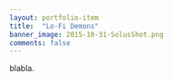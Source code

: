 ```yaml
---
layout: portfolio-item
title:  "Lo-Fi Demons"
banner_image: 2015-10-31-SolusShot.png
comments: false
---
```


blabla.